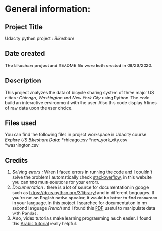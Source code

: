 # General information:

## Project Title
Udacity python project : *Bikeshare*

## Date created
The bikeshare project and README file were both created in 06/29/2020.

## Description
This project analyzes the data of bicycle sharing system of three major US cities : *Chicago*, *Washington* and *New York City* using Python.
The code build an interactive environment with the user.
Also this code display 5 lines of raw data upon the user choice.

## Files used
You can find the following files in project workspace in Udacity course *Explore US Bikeshare Data*:
*chicago.csv
*new_york_city.csv
*washington.csv

## Credits
1. *Solving errors :* When I faced errors in running the code and I couldn't solve the problem I automatically check [stackoverflow](https://stackoverflow.com/), in this website  you can find multi-solutions for your errors.
2. *Documentation :* there is a lot of source for documentation in google such as https://docs.python.org/3/library/ and in different languages.
If you're not an English native speaker, it would be better to find resources in your language.
In this project I searched for documentation in my second language *French* and I found this [PDF](http://eric.univ-lyon2.fr/~ricco/tanagra/fichiers/fr_Tanagra_Data_Manipulation_Pandas.pdf) useful to manipulate data with Pandas.
3. Also, video tutorials make learning programming much easier. I found this [Arabic tutorial](https://www.youtube.com/watch?v=5Fl5MPaFrH4) really helpful.
